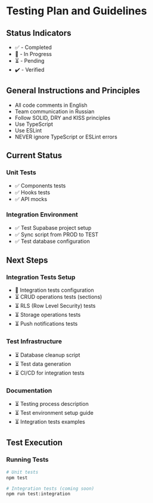 # Testing Plan and Guidelines

## Status Indicators
- ✅ - Completed
- 🚧 - In Progress
- ⏳ - Pending
- ✔️ - Verified

## General Instructions and Principles
- All code comments in English
- Team communication in Russian
- Follow SOLID, DRY and KISS principles
- Use TypeScript
- Use ESLint
- NEVER ignore TypeScript or ESLint errors

## Current Status

### Unit Tests
- ✅ Components tests
- ✅ Hooks tests
- ✅ API mocks

### Integration Environment
- ✅ Test Supabase project setup
- ✅ Sync script from PROD to TEST
- ✅ Test database configuration

## Next Steps

### Integration Tests Setup
- 🚧 Integration tests configuration
- ⏳ CRUD operations tests (sections)
- ⏳ RLS (Row Level Security) tests
- ⏳ Storage operations tests
- ⏳ Push notifications tests

### Test Infrastructure
- ⏳ Database cleanup script
- ⏳ Test data generation
- ⏳ CI/CD for integration tests

### Documentation
- ⏳ Testing process description
- ⏳ Test environment setup guide
- ⏳ Integration tests examples

## Test Execution

### Running Tests
```bash
# Unit tests
npm test

# Integration tests (coming soon)
npm run test:integration